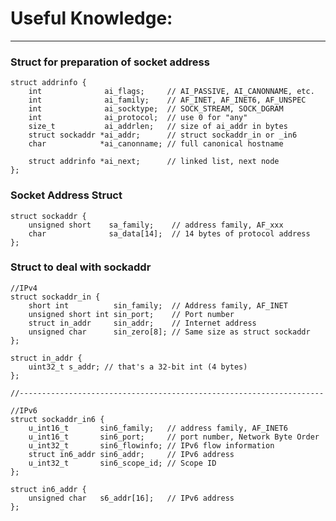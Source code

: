 
# Useful Knowledge:
---
### Struct for preparation of socket address

    struct addrinfo {
        int              ai_flags;     // AI_PASSIVE, AI_CANONNAME, etc.
        int              ai_family;    // AF_INET, AF_INET6, AF_UNSPEC
        int              ai_socktype;  // SOCK_STREAM, SOCK_DGRAM
        int              ai_protocol;  // use 0 for "any"
        size_t           ai_addrlen;   // size of ai_addr in bytes
        struct sockaddr *ai_addr;      // struct sockaddr_in or _in6
        char            *ai_canonname; // full canonical hostname

        struct addrinfo *ai_next;      // linked list, next node
    };

### Socket Address Struct

    struct sockaddr {
        unsigned short    sa_family;    // address family, AF_xxx
        char              sa_data[14];  // 14 bytes of protocol address
    }; 

### Struct to deal with sockaddr

    //IPv4
    struct sockaddr_in {
        short int          sin_family;  // Address family, AF_INET
        unsigned short int sin_port;    // Port number
        struct in_addr     sin_addr;    // Internet address
        unsigned char      sin_zero[8]; // Same size as struct sockaddr
    };

    struct in_addr {
        uint32_t s_addr; // that's a 32-bit int (4 bytes)
    };

    //--------------------------------------------------------------------
    
    //IPv6
    struct sockaddr_in6 {
        u_int16_t       sin6_family;   // address family, AF_INET6
        u_int16_t       sin6_port;     // port number, Network Byte Order
        u_int32_t       sin6_flowinfo; // IPv6 flow information
        struct in6_addr sin6_addr;     // IPv6 address
        u_int32_t       sin6_scope_id; // Scope ID
    };

    struct in6_addr {
        unsigned char   s6_addr[16];   // IPv6 address
    };
